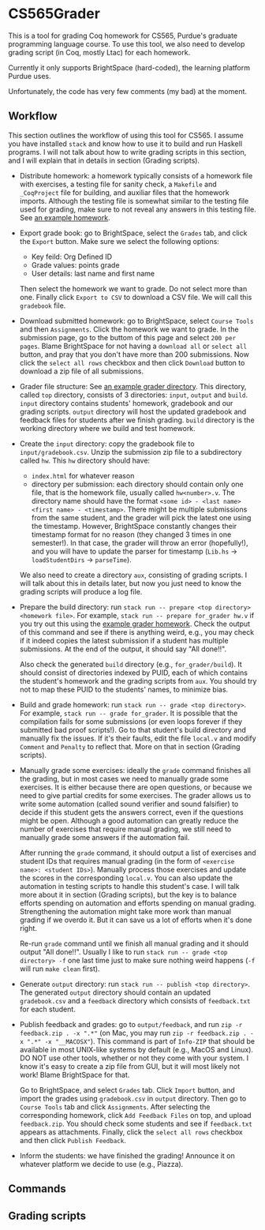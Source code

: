# CS565Grader

This is a tool for grading Coq homework for CS565, Purdue's graduate programming
language course. To use this tool, we also need to develop grading script (in
Coq, mostly Ltac) for each homework.

Currently it only supports BrightSpace (hard-coded), the learning platform
Purdue uses.

Unfortunately, the code has very few comments (my bad) at the moment.

## Workflow

This section outlines the workflow of using this tool for CS565. I assume you
have installed `stack` and know how to use it to build and run Haskell programs.
I will not talk about how to write grading scripts in this section, and I will
explain that in details in section (Grading scripts).
- Distribute homework: a homework typically consists of a homework file with
  exercises, a testing file for sanity check, a `Makefile` and `_CoqProject`
  file for building, and auxiliar files that the homework imports. Although the
  testing file is somewhat similar to the testing file used for grading, make
  sure to not reveal any answers in this testing file. See [an example
  homework](/example/for_student).

- Export grade book: go to BrightSpace, select the `Grades` tab, and click the
  `Export` button. Make sure we select the following options:
  + Key feild: Org Defined ID
  + Grade values: points grade
  + User details: last name and first name
  
  Then select the homework we want to grade. Do not select more than one.
  Finally click `Export to CSV` to download a CSV file. We will call this
  `gradebook` file.
  
- Download submitted homework: go to BrightSpace, select `Course Tools` and then
  `Assignments`. Click the homework we want to grade. In the submission page, go
  to the buttom of this page and select `200 per pages`. Blame BrightSpace for
  not having a `download all` or `select all` button, and pray that you don't
  have more than 200 submissions. Now click the `select all rows` checkbox and
  then click `Download` button to download a zip file of all submissions.
  
- Grader file structure: See [an example grader directory](/example/for_grader).
  This directory, called `top` directory, consists of 3 directories: `input`,
  `output` and `build`. `input` directory contains students' homework, gradebook
  and our grading scripts. `output` directory will host the updated gradebook
  and feedback files for students after we finish grading. `build` directory is
  the working directory where we build and test homework.

- Create the `input` directory: copy the gradebook file to
  `input/gradebook.csv`. Unzip the submission zip file to a subdirectory called
  `hw`. This `hw` directory should have:
  + `index.html` for whatever reason
  + directory per submission: each directory should contain only one file, that
    is the homework file, usually called `hw<number>.v`. The directory name
    should have the format `<some id> - <last name> <first name> - <timestamp>`.
    There might be multiple submissions from the same student, and the grader
    will pick the latest one using the timestamp. However, BrightSpace
    constantly changes their timestamp format for no reason (they changed 3
    times in one semester!). In that case, the grader will throw an error
    (hopefully!), and you will have to update the parser for timestamp (`Lib.hs`
    -> `loadStudentDirs` -> `parseTime`).

  We also need to create a directory `aux`, consisting of grading scripts. I
  will talk about this in details later, but now you just need to know the
  grading scripts will produce a log file.
  
- Prepare the build directory: run `stack run -- prepare <top directory>
  <homework file>`. For example, `stack run -- prepare for_grader hw.v` if you
  try out this using the [example grader homework](/example/for_grader). Check
  the output of this command and see if there is anything weird, e.g., you may
  check if it indeed copies the latest submission if a student has multiple
  submissions. At the end of the output, it should say "All done!!".
  
  Also check the generated `build` directory (e.g., `for_grader/build`). It
  should consist of directories indexed by PUID, each of which contains the
  student's homework and the grading scripts from `aux`. You should try not to
  map these PUID to the students' names, to minimize bias.

- Build and grade homework: run `stack run -- grade <top directory>`. For
  example, `stack run -- grade for_grader`. It is possible that the compilation
  fails for some submissions (or even loops forever if they submitted bad proof
  scripts!). Go to that student's build directory and manually fix the issues.
  If it's their faults, edit the file `local.v` and modify `Comment` and
  `Penalty` to reflect that. More on that in section (Grading scripts).
  
- Manually grade some exercises: ideally the `grade` command finishes all the
  grading, but in most cases we need to manually grade some exercises. It is
  either because there are open questions, or because we need to give partial
  credits for some exercises. The grader allows us to write some automation
  (called sound verifier and sound falsifier) to decide if this student gets the
  answers correct, even if the questions might be open. Although a good
  automation can greatly reduce the number of exercises that require manual
  grading, we still need to manually grade some answers if the automation fail.
  
  After running the `grade` command, it should output a list of exercises and
  student IDs that requires manual grading (in the form of `<exercise name>:
  <student IDs>`). Manually process those exercises and update the scores in the
  corresponding `local.v`. You can also update the automation in testing scripts
  to handle this student's case. I will talk more about it in section (Grading
  scripts), but the key is to balance efforts spending on automation and efforts
  spending on manual grading. Strengthening the automation might take more work
  than manual grading if we overdo it. But it can save us a lot of efforts when
  it's done right.
  
  Re-run `grade` command until we finish all manual grading and it should output
  "All done!!". Usually I like to run `stack run -- grade <top directory> -f`
  one last time just to make sure nothing weird happens (`-f` will run `make
  clean` first).
  
- Generate `output` directory: run `stack run -- publish <top directory>`. The
  generated `output` directory should contain an updated `gradebook.csv` and a
  `feedback` directory which consists of `feedback.txt` for each student.
  
- Publish feedback and grades: go to `output/feedback`, and run `zip -r
  feedback.zip . -x ".*"` (on Mac, you may run `zip -r feedback.zip . -x ".*" -x
  "__MACOSX"`). This command is part of `Info-ZIP` that should be available in
  most UNIX-like systems by default (e.g., MacOS and Linux). DO NOT use other
  tools, whether or not they come with your system. I know it's easy to create a
  zip file from GUI, but it will most likely not work! Blame BrightSpace for
  that.
  
  Go to BrightSpace, and select `Grades` tab. Click `Import` button, and import
  the grades using `gradebook.csv` in `output` directory. Then go to `Course
  Tools` tab and click `Assignments`. After selecting the corresponding
  homework, click `Add Feedback Files` on top, and upload `feedback.zip`. You
  should check some students and see if `feedback.txt` appears as attachments.
  Finally, click the `select all rows` checkbox and then click `Publish
  Feedback`.
  
- Inform the students: we have finished the grading! Announce it on whatever
  platform we decide to use (e.g., Piazza).

## Commands

## Grading scripts
